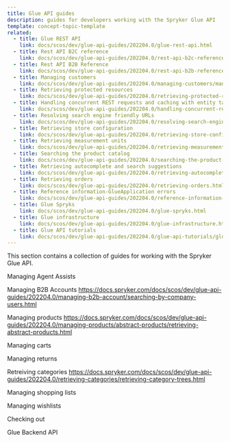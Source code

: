 ```yaml
---
title: Glue API guides
description: guides for developers working with the Spryker Glue API
template: concept-topic-template
related:
  - title: Glue REST API
    link: docs/scos/dev/glue-api-guides/202204.0/glue-rest-api.html
  - title: Rest API B2C reference
    link: docs/scos/dev/glue-api-guides/202204.0/rest-api-b2c-reference.html  
  - title: Rest API B2B Reference 
    link: docs/scos/dev/glue-api-guides/202204.0/rest-api-b2b-reference.html
  - title: Managing customers
    link: docs/scos/dev/glue-api-guides/202204.0/managing-customers/managing-customers.html
  - title: Retrieving protected resources
    link: docs/scos/dev/glue-api-guides/202204.0/retrieving-protected-resources.html
  - title: Handling concurrent REST requests and caching with entity tags
    link: docs/scos/dev/glue-api-guides/202204.0/handling-concurrent-rest-requests-and-caching-with-entity-tags.html
  - title: Resolving search engine friendly URLs
    link: docs/scos/dev/glue-api-guides/202204.0/resolving-search-engine-friendly-urls.html
  - title: Retrieving store configuration
    link: docs/scos/dev/glue-api-guides/202204.0/retrieving-store-configuration.html
  - title: Retrieving measurement units
    link: docs/scos/dev/glue-api-guides/202204.0/retrieving-measurement-units.html
  - title: Searching the product catalog
    link: docs/scos/dev/glue-api-guides/202204.0/searching-the-product-catalog.html
  - title: Retrieving autocomplete and search suggestions
    link: docs/scos/dev/glue-api-guides/202204.0/retrieving-autocomplete-and-search-suggestions.html
  - title: Retrieving orders
    link: docs/scos/dev/glue-api-guides/202204.0/retrieving-orders.html
  - title: Reference information-GlueApplication errors
    link: docs/scos/dev/glue-api-guides/202204.0/reference-information-glueapplication-errors.html
  - title: Glue Spryks
    link: docs/scos/dev/glue-api-guides/202204.0/glue-spryks.html
  - title: Glue infrastructure
    link: docs/scos/dev/glue-api-guides/202204.0/glue-infrastructure.html
  - title: Glue API tutorials
    link: docs/scos/dev/glue-api-guides/202204.0/glue-api-tutorials/glue-api-tutorials.html
---
```


This section contains a collection of guides for working with the Spryker Glue API.

Managing Agent Assists

Managing B2B Accounts
https://docs.spryker.com/docs/scos/dev/glue-api-guides/202204.0/managing-b2b-account/searching-by-company-users.html

Managing products
https://docs.spryker.com/docs/scos/dev/glue-api-guides/202204.0/managing-products/abstract-products/retrieving-abstract-products.html

Managing carts

Managing returns

Retreiving categories
https://docs.spryker.com/docs/scos/dev/glue-api-guides/202204.0/retrieving-categories/retrieving-category-trees.html

Managing shopping lists

Managing wishlists

Checking out

Glue Backend API


